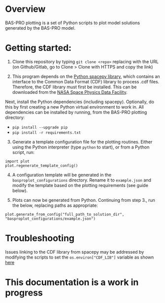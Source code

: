# Overview

BAS-PRO plotting is a set of Python scripts to plot model solutions generated by the BAS-PRO model.

# Getting started:

1. Clone this repository by typing ```git clone <repo>``` replacing <repo> with the URL (on Github/Gitlab, go to Clone > Clone with HTTPS and copy the link)

2. This program depends on the [Python spacepy library](https://spacepy.github.io), which contains an interface to the Common Data Format (CDF) library to process .cdf files. Therefore, the CDF library must first be installed. This can be downloaded from the [NASA Space Physics Data Facility](https://cdf.gsfc.nasa.gov/).

Next, install the Python dependencies (including spacepy). Optionally, do this by first creating a new Python virtual environment to work in. All dependencies can be installed by running, from the BAS-PRO plotting directory:
- ```pip install --upgrade pip```
- ```pip install -r requirements.txt``` 

3. Generate a template configuration file for the plotting routines. Either using the Python interpreter (type ```python``` to start), or from a Python script, run:
```
import plot
plot.regenerate_template_config()
```

4. A configuration template will be generated in the ```basproplot_configurations``` directory. Rename it to ```example.json``` and modify the template based on the plotting requirements (see guide below).

5. Plots can now be generated from Python. Continuing from step 3., run the below, replacing paths as appropriate:
```
plot.generate_from_config("full_path_to_solution_dir", "basproplot_configurations/example.json") 
```

# Troubleshooting

Issues linking to the CDF library from spacepy may be addressed by modifying the scripts to set the ```os.environ["CDF_LIB"]``` variable as shown [here](https://spacepy.github.io/pycdf.html)

# This documentation is a work in progress
